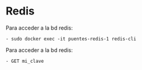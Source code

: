 
# Redis
Para acceder a la bd redis:
```
- sudo docker exec -it puentes-redis-1 redis-cli 
```

Para acceder a la bd redis:
```
- GET mi_clave 
```



